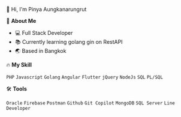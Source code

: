 🌈 Hi, I'm Pinya Aungkanarungrut

🚀 **About Me**
- :computer: Full Stack Developer
- 📚 Currently learning golang gin on RestAPI 
- 🌏 Based in Bangkok
  
:fire: **My Skill** 

`PHP` `Javascript` `Golang` `Angular` `Flutter` `jQuery` `NodeJs` `SQL` `PL/SQL`

:hammer_and_wrench: **Tools** 

`Oracle` `Firebase` `Postman` `Github` `Git Copilot` `MongoDB` `SQL Server` `Line Developer`
